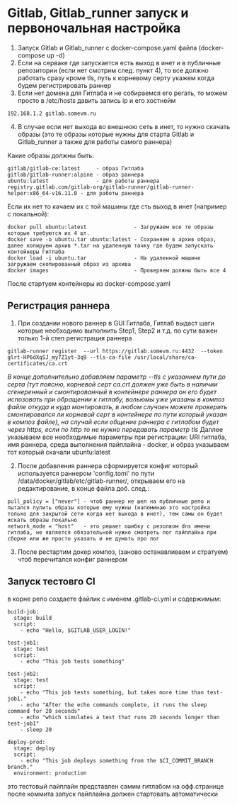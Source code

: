 # Gitlab, Gitlab_runner запуск и первоночальная настройка

1. Запуск Gitlab и Gitlab_runner c docker-compose.yaml файла (docker-compose up -d)
2. Если на серваке где запускается есть выход в инет и в публичные репозитории (если нет смотрим след. пункт 4), то все должно работать сразу кроме tls, путь к корневому серту укажем когда будем регистрировать раннер
3. Если нет домена для Гитлаба и не собираемся его регать, то можем просто в /etc/hosts давить запись ip и его хостнейм
```
192.168.1.2 gitlab.somevm.ru
```
4. В случае если нет выхода во внешнюю сеть в инет, то нужно скачать образы (это те образы которые нужны для старта Gitlab и Gitlab_runner а также для работы самого раннера)

Какие образы должны быть:

```
gitlab/gitlab-ce:latest     - образ Гитлаба
gitlab/gitlab-runner:alpine - образ раннера
ubuntu:latest               - для работы раннера
registry.gitlab.com/gitlab-org/gitlab-runner/gitlab-runner-helper:x86_64-v16.11.0 - для работы раннера
```

Если их нет то качаем их с той машины где сть выход в инет (например с локальной):

```
docker pull ubuntu:latest               - Загружаем все те образы которые требуются их 4 шт.
docker save -o ubuntu.tar ubuntu:latest - Сохраняем в архив образ, далее копируем архив *.tar на удаленную тачку где будем запускать контейнеры Гитлаба
docker load -i ubuntu.tar               - На удаленной машине загружаем скопированный образ из архива
docker images                           - Проверяем должны быть все 4
```

После стартуем контейнеры из docker-compose.yaml 

## Регистрация раннера
1. При создании нового раннер в GUI Гитлаба, Гитлаб выдаст шаги которые необходимо выполнить Step1, Step2 и т.д. по сути важен только 1-й степ регистрация раннера
```
gitlab-runner register  --url https://gitlab.somevm.ru:4432  --token glrt-HP6dXqSJ_my7Z1yt-3q9 --tls-ca-file /usr/local/share/ca-certificates/ca.crt
```
*В конце дополнительно добавляем параметр --tls с указанием пути до серта (тут поясню, корневой серт ca.crt должен уже быть в наличии сгенеренный и смонтированный в контейнере раннера он его будет испозовать при обращении к гитлабу, вольюмы уже указаны в композ файле откуда и куда монтировать, в любом случаен можете проверить смонтировался ли корневой серт в контейнере по пути который указан в композ файле), на случай если общение раннера с гитлабом будет через https, если по http то не нужно передавать параметр tls*
Даллее указываем все необходимые параметры при регистрации: URl гитлаба, имя раннера, среда выполнения пайплайна - docker, и образ указываем тот который скачали ubuntu:latest

2. После добавления раннера сформируется конфиг который используется раннером 'config.toml' по пути /data/docker/gitlab/etc/gitlab-runner/, открываем его на редактирование, в конце файла доб. след.:
```
pull_policy = ["never"] - чтоб раннер не шел на публичные репо и пытался пулить образы которые ему нужны (напоминаю это настройка только для закрытой сети когда нет выхода в инет), тем самы он будет искать образы локально
network_mode = "host"   - это решает ошибку с резолвом dns имени гитлаба, не является обязательной нужно смотреть лог пайплайна при сборке или же просто указать и не думать про лог
```
3. После рестартим докер композ, (заново останавливаем и стратуем) чтоб перечитался конфиг раннером

## Запуск тестовго CI
в корне репо создаете файлик с именем .gitlab-ci.yml и содержимым:
```
build-job:
  stage: build
  script:
    - echo "Hello, $GITLAB_USER_LOGIN!"

test-job1:
  stage: test
  script:
    - echo "This job tests something"

test-job2:
  stage: test
  script:
    - echo "This job tests something, but takes more time than test-job1."
    - echo "After the echo commands complete, it runs the sleep command for 20 seconds"
    - echo "which simulates a test that runs 20 seconds longer than test-job1"
    - sleep 20

deploy-prod:
  stage: deploy
  script:
    - echo "This job deploys something from the $CI_COMMIT_BRANCH branch."
  environment: production
```
это тестовый пайплайн представлен самим гитлабом на офф.странице после коммита запуск пайплайна должен стартовать автоматически 

